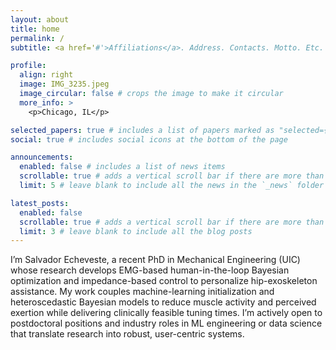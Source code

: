 ```yaml
---
layout: about
title: home
permalink: /
subtitle: <a href='#'>Affiliations</a>. Address. Contacts. Motto. Etc.

profile:
  align: right
  image: IMG_3235.jpeg
  image_circular: false # crops the image to make it circular
  more_info: >
    <p>Chicago, IL</p>

selected_papers: true # includes a list of papers marked as "selected={true}"
social: true # includes social icons at the bottom of the page

announcements:
  enabled: false # includes a list of news items
  scrollable: true # adds a vertical scroll bar if there are more than 3 news items
  limit: 5 # leave blank to include all the news in the `_news` folder

latest_posts:
  enabled: false
  scrollable: true # adds a vertical scroll bar if there are more than 3 new posts items
  limit: 3 # leave blank to include all the blog posts
---
```


I’m Salvador Echeveste, a recent PhD in Mechanical Engineering (UIC) whose research develops EMG-based human-in-the-loop Bayesian optimization and impedance-based control to personalize hip-exoskeleton assistance. My work couples machine-learning initialization and heteroscedastic Bayesian models to reduce muscle activity and perceived exertion while delivering clinically feasible tuning times. I’m actively open to postdoctoral positions and industry roles in ML engineering or data science that translate research into robust, user-centric systems.
